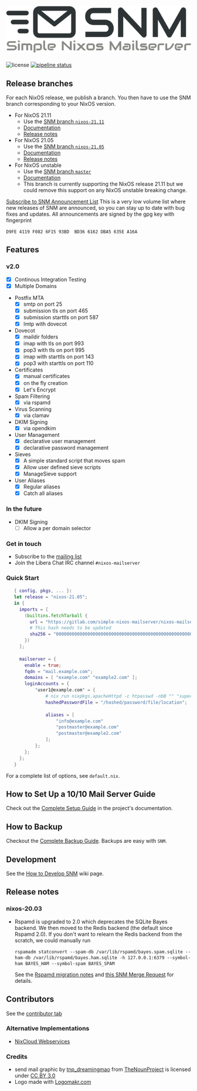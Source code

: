 # ![Simple Nixos MailServer][logo]
![license](https://img.shields.io/badge/license-GPL3-brightgreen.svg)
[![pipeline status](https://gitlab.com/simple-nixos-mailserver/nixos-mailserver/badges/master/pipeline.svg)](https://gitlab.com/simple-nixos-mailserver/nixos-mailserver/commits/master)


## Release branches

For each NixOS release, we publish a branch. You then have to use the
SNM branch corresponding to your NixOS version.

* For NixOS 21.11
   - Use the [SNM branch `nixos-21.11`](https://gitlab.com/simple-nixos-mailserver/nixos-mailserver/-/tree/nixos-21.11)
   - [Documentation](https://nixos-mailserver.readthedocs.io/en/nixos-21.11/)
   - [Release notes](https://nixos-mailserver.readthedocs.io/en/nixos-21.11/release-notes.html#nixos-21-11)
* For NixOS 21.05
   - Use the [SNM branch `nixos-21.05`](https://gitlab.com/simple-nixos-mailserver/nixos-mailserver/-/tree/nixos-21.05)
   - [Documentation](https://nixos-mailserver.readthedocs.io/en/nixos-21.05/)
   - [Release notes](https://nixos-mailserver.readthedocs.io/en/nixos-21.05/release-notes.html#nixos-21-05)
* For NixOS unstable
   - Use the [SNM branch `master`](https://gitlab.com/simple-nixos-mailserver/nixos-mailserver/-/tree/master)
   - [Documentation](https://nixos-mailserver.readthedocs.io/en/latest/)
   - This branch is currently supporting the NixOS release 21.11 but
     we could remove this support on any NixOS unstable breaking
     change.

[Subscribe to SNM Announcement List](https://www.freelists.org/list/snm)
This is a very low volume list where new releases of SNM are announced, so you
can stay up to date with bug fixes and updates. All announcements are signed by
the gpg key with fingerprint

```
D9FE 4119 F082 6F15 93BD  BD36 6162 DBA5 635E A16A
```


## Features
### v2.0
 * [x] Continous Integration Testing
 * [x] Multiple Domains
 * Postfix MTA
    - [x] smtp on port 25
    - [x] submission tls on port 465
    - [x] submission starttls on port 587
    - [x] lmtp with dovecot
 * Dovecot
    - [x] maildir folders
    - [x] imap with tls on port 993
    - [x] pop3 with tls on port 995
    - [x] imap with starttls on port 143
    - [x] pop3 with starttls on port 110
 * Certificates
    - [x] manual certificates
    - [x] on the fly creation
    - [x] Let's Encrypt
 * Spam Filtering
    - [x] via rspamd
 * Virus Scanning
    - [x] via clamav
 * DKIM Signing
    - [x] via opendkim
 * User Management
    - [x] declarative user management
    - [x] declarative password management
 * Sieves
    - [x] A simple standard script that moves spam
    - [x] Allow user defined sieve scripts
    - [x] ManageSieve support
 * User Aliases
    - [x] Regular aliases
    - [x] Catch all aliases

### In the future

  * DKIM Signing
    - [ ] Allow a per domain selector

### Get in touch

- Subscribe to the [mailing list](https://www.freelists.org/archive/snm/)
- Join the Libera Chat IRC channel `#nixos-mailserver`

### Quick Start

```nix
   { config, pkgs, ... }:
   let release = "nixos-21.05";
   in {
     imports = [
       (builtins.fetchTarball {
         url = "https://gitlab.com/simple-nixos-mailserver/nixos-mailserver/-/archive/${release}/nixos-mailserver-${release}.tar.gz";
         # This hash needs to be updated
         sha256 = "0000000000000000000000000000000000000000000000000000";
       })
     ];

     mailserver = {
       enable = true;
       fqdn = "mail.example.com";
       domains = [ "example.com" "example2.com" ];
       loginAccounts = {
           "user1@example.com" = {
               # nix run nixpkgs.apacheHttpd -c htpasswd -nbB "" "super secret password" | cut -d: -f2 > /hashed/password/file/location
               hashedPasswordFile = "/hashed/password/file/location";

               aliases = [
                   "info@example.com"
                   "postmaster@example.com"
                   "postmaster@example2.com"
               ];
           };
       };
     };
   }
```

For a complete list of options, see `default.nix`.



## How to Set Up a 10/10 Mail Server Guide
Check out the [Complete Setup Guide](https://nixos-mailserver.readthedocs.io/en/latest/setup-guide.html) in the project's documentation.

## How to Backup

Checkout the [Complete Backup Guide](https://nixos-mailserver.readthedocs.io/en/latest/backup-guide.html). Backups are easy with `SNM`.

## Development

See the [How to Develop SNM](https://nixos-mailserver.readthedocs.io/en/latest/howto-develop.html) wiki page.

## Release notes

### nixos-20.03

- Rspamd is upgraded to 2.0 which deprecates the SQLite Bayes
  backend. We then moved to the Redis backend (the default since
  Rspamd 2.0). If you don't want to relearn the Redis backend from the
  scratch, we could manually run

      rspamadm statconvert --spam-db /var/lib/rspamd/bayes.spam.sqlite --ham-db /var/lib/rspamd/bayes.ham.sqlite -h 127.0.0.1:6379 --symbol-ham BAYES_HAM --symbol-spam BAYES_SPAM

  See the [Rspamd migration
  notes](https://rspamd.com/doc/migration.html#migration-to-rspamd-20)
  and [this SNM Merge
  Request](https://gitlab.com/simple-nixos-mailserver/nixos-mailserver/-/merge_requests/164)
  for details.

## Contributors
See the [contributor tab](https://gitlab.com/simple-nixos-mailserver/nixos-mailserver/-/graphs/master)

### Alternative Implementations
 * [NixCloud Webservices](https://github.com/nixcloud/nixcloud-webservices)

### Credits
 * send mail graphic by [tnp_dreamingmao](https://thenounproject.com/dreamingmao)
   from [TheNounProject](https://thenounproject.com/) is licensed under
   [CC BY 3.0](http://creativecommons.org/~/3.0/)
 * Logo made with [Logomakr.com](https://logomakr.com)




[logo]: docs/logo.png
